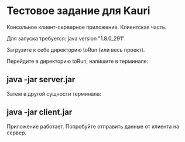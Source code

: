# Тестовое задание для Kauri

Консольное клиент-серверное приложение. Клиентская часть.

Для запуска требуется:
java version "1.8.0_291"

Загрузите к себе директорию toRun (или весь проект).

Перейдите в директорию toRun, напишите в терминале:
## java -jar server.jar

Затем в другой сущности терминала:
## java -jar  client.jar
Приложение работает. Попробуйте отправить данные от клиента на сервер.
